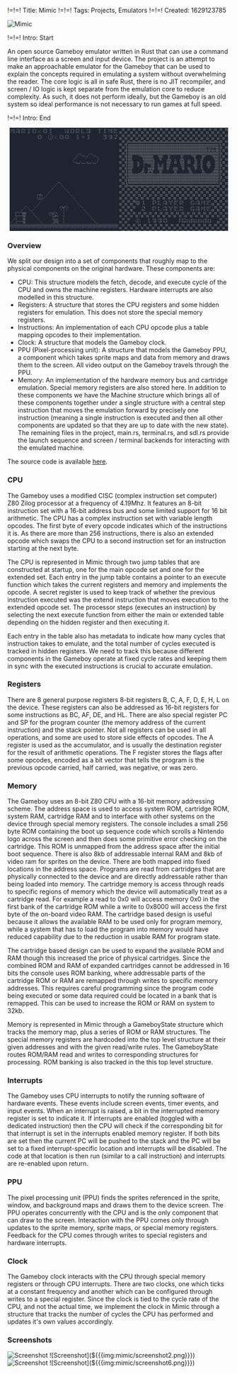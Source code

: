 !=!=! Title: Mimic
!=!=! Tags: Projects, Emulators
!=!=! Created: 1629123785

![Mimic](${{{img:mimic.png}}})

!=!=! Intro: Start

An open source Gameboy emulator written in Rust that can use a command line interface as a screen and input device. The project is an attempt to make an approachable emulator for the Gameboy that can be used to explain the concepts required in emulating a system without overwhelming the reader. The core logic is all in safe Rust, there is no JIT recompiler, and screen / IO logic is kept separate from the emulation core to reduce complexity. As such, it does not perform ideally, but the Gameboy is an old system so ideal performance is not necessary to run games at full speed.

!=!=! Intro: End

<p style="display: flex; justify-content: center;">
  <img src="/images/mimic/screenshot4.png" width="49%" />
  <img src="/images/mimic/screenshot5.png" width="49%" />
</p>

### Overview

We split our design into a set of components that roughly map to the physical components on the original hardware. These components are:
- CPU: This structure models the fetch, decode, and execute cycle of the CPU and owns the machine registers. Hardware interrupts are also modelled in this structure.
- Registers: A structure that stores the CPU registers and some hidden registers for emulation. This does not store the special memory registers.
- Instructions: An implementation of each CPU opcode plus a table mapping opcodes to their implementation.
- Clock: A structure that models the Gameboy clock.
- PPU (Pixel-processing unit): A structure that models the Gameboy PPU, a component which takes sprite maps and data from memory and draws them to the screen. All video output on the Gameboy travels through the PPU.
- Memory: An implementation of the hardware memory bus and cartridge emulation. Special memory registers are also stored here.
In addition to these components we have the Machine structure which brings all of these components together under a single structure with a central step instruction that moves the emulation forward by precisely one instruction (meaning a single instruction is executed and then all other components are updated so that they are up to date with the new state). The remaining files in the project, main.rs, terminal.rs, and sdl.rs provide the launch sequence and screen / terminal backends for interacting with the emulated machine.

The source code is available [here](https://github.com/jawline/Mimic).

### CPU

The Gameboy uses a modified CISC (complex instruction set computer) Z80 Zilog processor at a frequency of 4.19Mhz. It features an 8-bit instruction set with a 16-bit address bus and some limited support for 16 bit arithmetic. The CPU has a complex instruction set with variable length opcodes. The first byte of every opcode indicates which of the instructions it is. As there are more than 256 instructions, there is also an extended opcode which swaps the CPU to a second instruction set for an instruction starting at the next byte.

The CPU is represented in Mimic through two jump tables that are constructed at startup, one for the main opcode set and one for the extended set. Each entry in the jump table contains a pointer to an execute function which takes the current registers and memory and implements the opcode. A secret register is used to keep track of whether the previous instruction executed was the extend instruction that moves execution to the extended opcode set. The processor steps (executes an instruction) by selecting the next execute function from either the main or extended table depending on the hidden register and then executing it.

Each entry in the table also has metadata to indicate how many cycles that instruction takes to emulate, and the total number of cycles executed is tracked in hidden registers. We need to track this because different components in the Gameboy operate at fixed cycle rates and keeping them in sync with the executed instructions is crucial to accurate emulation.

### Registers

There are 8 general purpose registers 8-bit registers B, C, A, F, D, E, H, L on the device. These registers can also be addressed as 16-bit registers for some instructions as BC, AF, DE, and HL. There are also special register PC and SP for the program counter (the memory address of the current instruction) and the stack pointer. Not all registers can be used in all operations, and some are used to store side effects of opcodes. The A register is used as the accumulator, and is usually the destination register for the result of arithmetic operations. The F register stores the flags after some opcodes, encoded as a bit vector that tells the program is the previous opcode carried, half carried, was negative, or was zero.

### Memory

The Gameboy uses an 8-bit Z80 CPU with a 16-bit memory addressing scheme. The address space is used to access system ROM, cartridge ROM, system RAM, cartridge RAM and to interface with other systems on the device through special memory registers. The console includes a small 256 byte ROM containing the boot up sequence code which scrolls a Nintendo logo across the screen and then does some primitive error checking on the cartridge. This ROM is unmapped from the address space after the initial boot sequence. There is also 8kb of addressable internal RAM and 8kb of video ram for sprites on the device. There are both mapped into fixed locations in the address space.
Programs are read from cartridges that are physically connected to the device and are directly addressable rather than being loaded into memory. The cartridge memory is access through reads to specific regions of memory which the device will automatically treat as a cartridge read. For example a read to 0x0 will access memory 0x0 in the first bank of the cartridge ROM while a write to 0x8000 will access the first byte of the on-board video RAM. The cartridge based design is useful because it allows the available RAM to be used only for program memory, while a system that has to load the program into memory would have reduced capability due to the reduction in usable RAM for program state.

The cartridge based design can be used to expand the available ROM and RAM though this increased the price of physical cartridges. Since the combined ROM and RAM of expanded cartridges cannot be addressed in 16 bits the console uses ROM banking, where addressable parts of the cartridge ROM or RAM are remapped through writes to specific memory addresses. This requires careful programming since the program code being executed or some data required could be located in a bank that is remapped. This can be used to increase the ROM or RAM on system to 32kb.

Memory is represented in Mimic through a GameboyState structure which tracks the memory map, plus a series of ROM or RAM structures. The special memory registers are hardcoded into the top level structure at their given addresses and with the given read/write rules. The GameboyState routes ROM/RAM read and writes to corresponding structures for processing. ROM banking is also tracked in the this top level structure.

### Interrupts

The Gameboy uses CPU interrupts to notify the running software of hardware events. These events include screen events, timer events, and input events. When an interrupt is raised, a bit in the interrupted memory register is set to indicate it. If interrupts are enabled (toggled with a dedicated instruction) then the CPU will check if the corresponding bit for that interrupt is set in the interrupts enabled memory register. If both bits are set then the current PC will be pushed to the stack and the PC will be set to a fixed interrupt-specific location and interrupts will be disabled. The code at that location is then run (similar to a call instruction) and interrupts are re-enabled upon return.

### PPU

The pixel processing unit (PPU) finds the sprites referenced in the sprite, window, and background maps and draws them to the device screen. The PPU operates concurrently with the CPU and is the only component that can draw to the screen. Interaction with the PPU comes only through updates to the sprite memory, sprite maps, or special memory registers. Feedback for the CPU comes through writes to special registers and hardware interrupts.

### Clock

The Gameboy clock interacts with the CPU through special memory registers or through CPU interrupts. There are two clocks, one which ticks at a constant frequency and another which can be configured through writes to a special register. Since the clock is tied to the cycle rate of the CPU, and not the actual time, we implement the clock in Mimic through a structure that tracks the number of cycles the CPU has performed and updates it's own values accordingly.

### Screenshots

![Screenshot](${{{img:mimic/screenshot1.png}}})
![Screenshot](${{{img:mimic/screenshot2.png}}})
![Screenshot](${{{img:mimic/screenshot3.png}}})
![Screenshot](${{{img:mimic/screenshot6.png}}})

